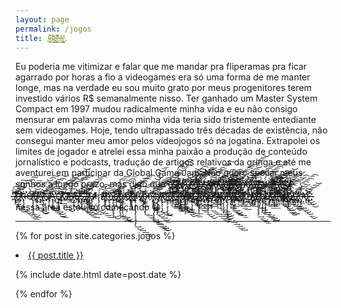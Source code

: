 ```yaml
---
layout: page
permalink: /jogos
title: J̶̤̬̫̩̜͋̚ó̷͈̳̈́̈͌̕ǵ̶̲͇̇̑͛͗̚͘o̶͖̼̊s̶̰̱̞͈͔̥̱̺̻̝̀͌.
---
```

Eu poderia me vitimizar e falar que me mandar pra fliperamas pra ficar agarrado por horas a fio a videogames era só uma forma de me manter longe, mas na verdade eu sou muito grato por meus progenitores terem investido vários R$ semanalmente nisso. Ter ganhado um Master System Compact em 1997 mudou radicalmente minha vida e eu não consigo mensurar em palavras como minha vida teria sido tristemente entediante sem videogames. Hoje, tendo ultrapassado três décadas de existência, não consegui manter meu amor pelos vídeojogos só na jogatina. Extrapolei os limites de jogador e atrelei essa minha paixão a produção de conteúdo jornalístico e podcasts, tradução de artigos relativos da gringa e até me aventurei em participar da Global Game Jam. Não quero spoilar meus sonhos a longo prazo, mas digo que e̸̸̡̨͢͟͞҉̷̨҉̴̶̷̵̨̢̡̡̢̨́́̕͢͟͟͟͟͠͠͞͝͝͞͞͡s̷̶̴͠҉̷̷̧̛̛̛̕͘͘͝҉̵̶̸̨̢̛͘͘͘͟͜͢͟͜͟͢͡͞҉̴͢ţ̵̶̸̴̷̷̴̶̴̷̢̨̡̨̨̨́̀́̀́̀́͘̕͘͜͢͟͟͟͢͡͡͡͡ó̸̷̡̡̡̢͢͞҉̴̷̶̧̨̡͘̕͟͢͟͜҉̵̨̢̛́̕͘͢͜͢͜͟͟͝ų̵̷̸̴̶̶̴̴̸̡̢̡̧̛̛́̀̕͘͜͜͟͟͜͝͠͡͡͡͡҉͢͟͜҉͢ ҉̷̷̷̧̧̧̡̛̛́̕͢͟͜͝͞͞͡͠҉̷̶̨͘͝҉̷̷̶̴̀͟͟͟͝͝d҉̵̧̧҉҉̵̢́̀̀̀̀̀͘͝҉̸̸̶̵̸̢̧́́́̕͘̕͜͜͜͢͞͝͝ę̶̷̷̵̷̴̷̸̶̵̶̨̧̡̧̢̨̨̛́̀̀̕̕̕͘̕̕͜͟͜͞͡͝͠͠ş͜҉̸̵̶̷̶̷̵̵̶̶̵̵̴̧̨̧̢̧̛̛̀́̀̕̕̕͘͜͢͜͢͞͠͞ę̴̴̸̢̛́̕͢͢͜͢҉̷̵̷̵̴̴̷̶̡̧̧́́͘̕͜͟͢͟͠͡͠͞͡ń̸̸̶̵̴̷̷̵̷̸̶̨̨̧́́̀́̕͟͢͝͞͡͠͡͠҉҉̶̴̧̛̕̕͠v̀҉̸̡̀́͘̕̕̕͢͟͜͡͝͞͝͡҉̶̵̷̨̡͢҉̵̴̴̡̛̀̕̕͜͝͝o҉̷̵̵̶̧̢̧̧̕̕͘͜͢͢͝͝͡͝͞͞҉̡́͜͠͡͝҉̶̢҉̧͢͝͞҉l̶̶̵̷̡̧̨̡̛̀́͘͘̕̕͘͟͢͢͡͞͝͡҉̧́͘҉͘͘͢҉̵̸̨̕͟v̶̶̡̧̨̢͘͢͢͞͞͠҉̷̢̡̡̀̀͘̕̕҉̸̀̕͝҉̴̷̶̧́͜͢͞҉è̸̶̶̶̴̢̛͘͘͢͜͝҉̵̵̶̴̷̶̵̢̡̢̡̨̨̡̛̀͘̕͜͜͢͞͠ņ̴̶̴̸̶̷̶̴̵̡̢̧̢̛̀́́́̀̕͘͟͟͟͟͢͡͞͠͞͡͝͠͞͞͝d̶̶̶̡̢̧̛́͜͝͞҉̸̴̴̵̷̷̶̢̨̢̨̨̡̀́̀́̕̕͜͢͡͠͡͝o̸̡̧͞҉̸̸̴̷̴̵̷̵̷̢̡̢̧̢̀́͘̕͘͢͡͠͝͠҉̶̵̢̢̨̀̀ ̡͞҉̶̴̴̴̵̸̧̨̢̛̛̛̀́̀͘̕͢͢͟͢͞͠͠҉̸̵̸̵̡̀́͟͟s̷̵̶̴̵̢̧̢̡̨̧̛̛̛̛̛̛̀́̀̀̕͘͟͟͜͢͝͝͡͝͝͞͡҉҉̸ò̵̸̸̸̷̴̴̴̧̨̡̨̧̡̢̨̡̧̡̡̀́̕͢͟͜͢͜͝͞͠͡͞͡͝͡z̶̷̵̵̸̸̴̶̢̢̢̢͘̕̕͟͟͟͠͞͞҉̵̷̵̸̷̧̢̀͘͘͘͜͢͝͝į̸͜͜͟҉̵̢̛́́͢͡͠҉̷̶̶̴̸̧̡̛̛̛̀́̀̀͘̕͟͢͢͢͞͠ǹ̷̶̷̢̧̧̛̛́͢͜͟͟͜͟͢͠͞͞͝͠҉̨҉̷̸̨̢͘̕͘͜͜͡͞͝h̸̴̀̕̕͢͜͜҉̷̴̷̸̷̧̢̨̨̛̛̛̀́͘̕͟͝͞͞͝͞͝҉̛͜͠͡ờ̵̸̸̵̴̵̡̢̢̨̢̛̀̕͟͢͟͞͠͝҉̷̴̴̢̢̛̛̛͠͝͞͞͠͝ ̷̸̧̧͢͢͡͝͞͠҉̴̨̡̛́̀́̕͡͝͡͠҉̵̵̴̸̶̢̢͠͞҉̴̛͝P̴̸̷̴̸̨̨̧̡̛̀̕͘͘͘͜͟͜͝͠҉̷̵̕҉̶̶̶̶̡̨̛̛̀́͘͠R̶̷̶̶̷̶̷̶̵̷̶̴̢̨̡̨̡̛̛̀́́́͘͘͟͟͜͜͟͟͟͡͠͡͠͞O̷̵̴̵̕̕͡҉̵̸̸̶̸̶̵̨̧̨̢̧̧̡̛̛̛̛̀́̀̕͟͜͟͝͝͝͞F̵̡͢͝҉̴̴̸̴̶̶̸̴̷̸̡̢̧̨̛́́̕̕̕͢͟͢͜͝͡͞͞͡͝͡͠A̶̴̷̶̶̷̴̧̡̛͢͞͝҉̴̶̸̶̨̨̡̢̧̡̛̛̛͘͘̕̕͜͠͝͡҉͜Ń̶̸̶̡̀͘͝͞͠͠҉̶̷̸̸̴̡̨̧̛́͘̕̕̕͜͜͜͟͟͟͜͠͞͞͡Á̵̶̵̵̧̨̡̢̀̀̀̕̕̕͘͢͜͢͜͟͟͡͞͠͡͝҉̶̡̀̕̕͟͢͡͡D̨̡̢̡̡̛̕͡͡҉̴̛͢͡҉̸̷̸̸̷̡̨̛̛̀́͢͟͢͟͜͠͝͡͝͝͠Ớ̵̸̴̶́̀̀͘̕͢͟͝͠͝͝͠͡͡͝҉̸̧̛̀̀͘̕͘͘͟͠͠͠͞͝Ŕ̸̵̢̛͜͡҉̶̴̷̴̶̴̵̶̧̢̨̛̀̀́́͘̕̕͘͘͟͜͞͠͡͝͡͝E҉̷̵̵̶́͘͘͝҉̶̷̡̛̕̕͘͢͟͠͝҉̸̸̴̷̡̢̢̧̛̀͜͠͡͝͞S̶̷̶̴̵̨̡̢̡̛̀̀́̀́́͘̕͜͟͜͟͠͠͡҉̵̧̛͘̕͘͢͝͞͞͝,̵̢̨̛҉̶̶̷̸̵̢̧̨̨̢̧̛́̕̕͢͜͟͢͝͡͝҉̴̨̧̛̀͜͢͟͢ ̵̸̷̵̴̧̧̢̧́̀̀́͘̕͜͢͜͢͡͝҉̸̸̶̢̧̡̢́̀̕͜͢͝͝͡ừ̶̴̶̸̸̴̷̶̵̸̵̴̶̷̡̡̧̡̨̛̛́̀́́̕̕͘̕̕͞͠͠͞͡ḿ̸̴̷̵̵̵̴̴̷̵̷̵̴̢̡̧̢̧̛̛́͘͘͘͘̕͘͟͜͢͢͢͠͞͞͠ ̷̨̀͠҉̸̸̴̨̡̧̨̛̛͘͘͜͢͠҉̴̶̶̡̨̡̛́͘̕͘͢͡͡͝͠͝m̷̵̵̨̢̧̡͘͡҉̵̢͠͝҉̴̶̀͟͠͠҉̵̸̨̨̢̡̡̧̢̢͜͜͞͠͞ȩ̶̸̷̵̡̡͜͢͢͞҉̸̸̴̶̶̴̶̧̀̕͢͟͡͝͠҉̛̀͘͘͜͜͝͞͞t̶̶̶̷̵̸̶̴̷̷̴̨̢̧̡̢̡̢̧̛́̀̀̀̀́̕̕͘͘͘͜͢͢͠͞͠r̵̴̴̶̶̴̸̵̡̢̢̢̧̨̨̧̛̛̀̀̀́̀̕͘͘͟͢͜͟͡͠͡͞҉̷̨ờ̵́͞҉̷̶̴̷̡̛̀̕͡͝͞͠҉̸̨̨̢̡͘͞͞҉̵́̕͘̕͝͝͝͞į̵̴̵̵̧̢̨̡̛́́͘̕͟͠͞͝͞͝͠҉͠͝҉̸̛̀̕̕͜͢͢͜͢͞͝d̷̴̸̷̷̢̢̧̡̧̢̡̨̧̧̡̡̨̛̛̀̀̀̕͢͜͢͢͢͟͠͞͞͡͡͞͡v̷̶̸̶̶̡͘̕͢͟͞͝҉̴̨͘̕͜҉̴̢̨̡́̀̀͜͠҉̷̷́͜͝҉҉̨á̷̴̶̴̴̵̴̧̧̨̧̧̧̢́́͘̕͘̕͟͢͟͟͢͜͢͢͢͜͝͡͞͝͝͝n͞҉̶̴̴̧̧̡̡̛̛͘͟͜͢͠͡͝͞͝͠͡͠҉̷̵̧́̕͘͜͝͡͡͡͠͡ì̷̵̶̵̷̢̧̨̨̡̡̡̢̨̨̨̛̛̀́̕̕͘̕͢͢͟͟͟͟͝͡͡͞͞͡ą̸̷̸̵̴̷̸̡̨̧̡̡̡̛́̀̕̕͘͜͜͢͜͟͝͠͝͞͝͝͝͝͝҉͜͡ ̶̸̸̷̷̶̶̶̸̷̨̢̨̨̨̡̛̛́̀̀̀̀̀̀́̀̀̀̕͘͜͜͢͝͞͞q̸̧̨͘̕͜͢͟͝͞͠҉̷̴̷̵̷̨̡̡̧̨̧̢̛́͘̕̕͘͘͜͡͡͡҉̀u̵̵̶̧̧̕͘͝͞҉̶̢̨̛̛͜͜͜͜͠͝҉̶̡̢̨̛̀̀̕͜͢͞͝͝͝҉e̵̴̷̶̴̷̢̡̡̢͘͘͘͢͟͟͠͠҉̶̷̴̷̸̴̵̴̶̧̢̡̀́͟͟͞͝ ̵̶̢̡̢̧̛́̀̀͘͟͝͡҉̷̵̴̶̶̸̧̡̧̨̀́́̀͘͟͢͢͝͝͠͞ú́͝҉̴̴̶̸̨̡̡̡̡̧̧̀͘̕͞͞͠҉̷̴̷̸̡̧̡̧́́̀̕͟͜͢ş̸̷̶̵̷̸̵̷̸̸̴̨̨̧̢̢̛̛̀̀̀́͘̕͢͟͜͡͡͡͝͡͞͝͡͡á̴̴̵̵̡̢̨̡̧̡̛̛́́́̀͘͘͟͢͟͟͝͞͠͝͠͞͡҉̵́͝͠҉́ ̵̶͞͠҉̶̶̴̴̧̧̛̛́́͘͘̕̕͘͜͠҉̶̴̢̨̡̛̀́͜͢͜͟͝͞ļ̴̸̵̡̡̛̛̀́͠҉̵̸̨̨̧̧̨̢̨̛̛̀̕̕̕̕̕͟͡͝͠͝͝͠͞ó̢͞҉͠͝҉҉̸̵̡̛̛́́͘͘͟͝͞͠͠͠҉̶̶̧̢̛́̕͘͟͢͞͞͝v̢̀̀҉̵̷̸̴̡̡̨̡̧̡̧̀́͘͟͜͜͠͞͡͝͡͝͞҉̵̸̸̧̡͜͢͡ȩ̶̴̴̶̷̶̸̸̸̸̵̢̧̧̡́́̀̀́͘͘͘͟͟͟͢͢͜͟͜͝͠͞͠͡ḉ̴̸̷̵̶̷̵̵̷̛́͘͢͟͡͝͝͞͞͡͝͠͡͡҉̶̵̧̨̨̢́́́͟r͟҉̡̛̕͠҉̷̸̴̷̵̷̨̨̢̢̨̛̛̛̀̀̕͘͢͢͜͜͠͡͝͝͞͞҉̵á̸̶̵̸̵̴̶̵̸̷̢̧̨̨̡̧̨̛̀͘͢͜͜͞͡͞͠͞͝҉̷̢̨̛́̀f̶̴̷̴̵̶̷̵̡̢̡̢̨̧̨̡̡̛̀́́̕͘͜͜͢͢͢͜͢͞͠͡͞͝͝͞ţ̷̷̵̧̢̧͢҉̶̸̶̸̷̷̢̢̢̡̧́́́̀̕͟͟͜͟͠͝͠҉̡̢͜͢ ̵̵̵̵̴̧̢̧̧̧̛̛̛̛̀̀́͘̕͢͜͟͢͟͞͠͡҉̸̸̧̢̕͡͞͠͝c̡҉̶̴̀̕͢͝҉̶̧̡̛̛́̀́́̕̕͜͢͟͢͡͠͠͡͝͠͡҉̸͘͟͟͡ǫ̛͠҉͡҉̴̡̡͘̕͞͡͞͠҉̴̸̷̸̨̛̛̀́́̀̕͘͘͢͡͠͝͞͡͞ḿ̶̶̷̷̷̴̷̴̸̧̛̛́͘̕͜͜͞͞͞҉͟҉̶̴̶̸̧̧̡̕̕͢҉̧͘ó̶̸̶̢̡̢͘͠͞҉̵̸̸̸̢̧̨̧̧̧̡̡̛̛̛̀͘͢͟͜͟͟͠͞͠͝ ̸̸̴̴̸̷̧̧̡̢̛̀̕͘̕͘͢͜͢͝͠͡͝͡͡͠͡҉̶̶̛̀͘͠҉͝͡b̸̷̸̸̵̶̷̸̴̷̴̧̡̡̧̢̨̛̛̀̀̕͘̕̕͜͢͟͢͟͢͡͡͡͠͞͠a̶҉̵̶̧̨̛͘͝҉̸̸̵̴̸̶̡̨̡̛́̀́̕͘͘͢͟͝͞͝͝͠͝͝͠҉c̶̶̵̷̢̢̕͜͞͞͝҉̵̵̷̨̢̨́́͜͟͠͝͞͡͡҉̴̸̨̧̀͘͘͢͠k̵̡̢̧̛̀͘̕͘҉̴̨̀͟͞͞҉̶̴̷̷̡̛̕͢͢͜͡͠͡͠͠҉̷̴͘͞g҉҉҉̸̶̸̢̀͢͝҉̸̸̸̴̵̴̡̢̛̛̀̀̕̕͜͜͜͜͟͢͞͠͡͡͞͠r̀͘͢҉̴̴̸̸̸̶̸̶̵̴̵̵̢̨̢̡̢̛̀́̕͘͜͜͜͝͡҉̨̕͟͠͠o̴͢҉̸̸̸̶̶̷̷̷̷̸̢̡̨́́̀́͘͘͢͟͜͡͞͠͝͝͡҉̵̵̨̧͞ų̷̢̧́̕͘͢͜͞͞͠͠͠҉̵̧̛͢͟͝҉̵̵̶̡̡̡́́̕̕͜͠͞҉̢ņ̴̶̷̡̨̢̛̛̛̀́̀́̀̕͘̕͘͘͘͘͘͘͘͢͜͜͜͟͜͞͡͞͡͞͡d̶̨̢̀̕͠҉̴̡̧͘͢҉̵̷̨́͘͝҉̴̵̷̶̴́͘͘͜͜͜͜͝͞͝͠͝   nessa área estou só começando 😁
- - -
{% for post in site.categories.jogos %}
 <li><a href="{{ post.url }}">{{ post.title }}</a>
    <P> <span>{% include date.html date=post.date %}</span>
    </P>
</li>
{% endfor %}